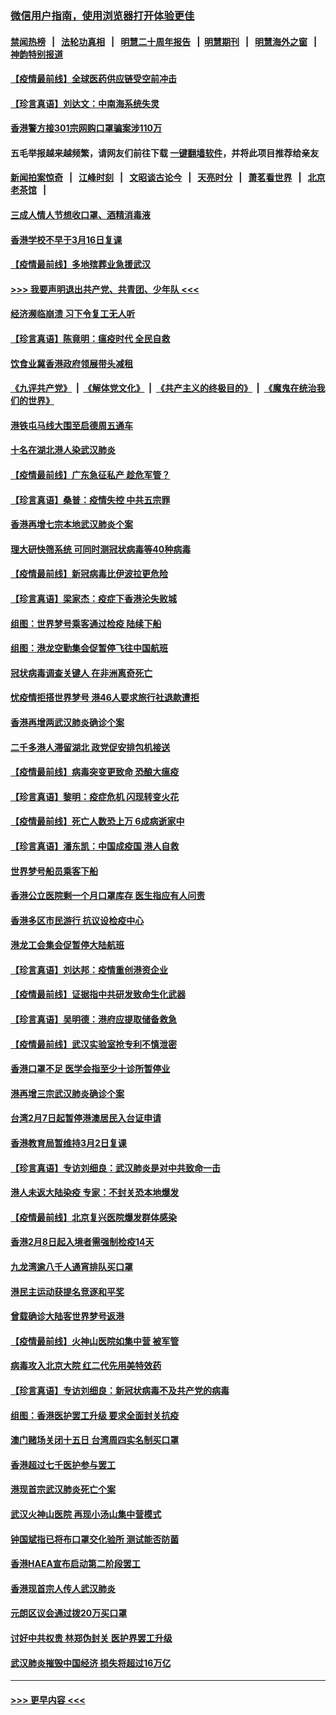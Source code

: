 ### [微信用户指南，使用浏览器打开体验更佳](https://github.com/gfw-breaker/banned-news1/blob/master/indexes/wechat-guide.md?t=0)
#### [禁闻热榜](热点新闻.md?t=0)  &nbsp;&nbsp;|&nbsp;&nbsp; [法轮功真相](https://github.com/gfw-breaker/truth/blob/master/README.md?t=0) &nbsp;&nbsp;|&nbsp;&nbsp; [明慧二十周年报告](https://github.com/gfw-breaker/mh-reports/blob/master/README.md?t=0) &nbsp;&nbsp;|&nbsp;&nbsp;[明慧期刊](https://github.com/gfw-breaker/mh-qikan) &nbsp;&nbsp;|&nbsp;&nbsp; [明慧海外之窗](https://github.com/gfw-breaker/mh-news/blob/master/README.md?t=0) &nbsp;&nbsp;|&nbsp;&nbsp; [神韵特别报道](https://github.com/gfw-breaker/mh-news/blob/master/shenyun.md?t=0)
#### [【疫情最前线】全球医药供应链受空前冲击](../pages/nsc415/n11869614.md?t=02161944) 
#### [【珍言真语】刘达文：中南海系统失灵](../pages/nsc415/n11869465.md?t=02161944) 
#### [香港警方接301宗网购口罩骗案涉110万](../pages/nsc415/n11867572.md?t=02161944) 
#### 五毛举报越来越频繁，请网友们前往下载 [一键翻墙软件](https://github.com/gfw-breaker/ssr-accounts)，并将此项目推荐给亲友
#### [新闻拍案惊奇](https://github.com/gfw-breaker/banned-news1/blob/master/pages/link4.md) &nbsp;&nbsp;|&nbsp;&nbsp; [江峰时刻](https://github.com/gfw-breaker/banned-news1/blob/master/pages/link4.md) &nbsp;&nbsp;|&nbsp;&nbsp; [文昭谈古论今](https://github.com/gfw-breaker/banned-news1/blob/master/pages/link4.md) &nbsp;&nbsp;|&nbsp;&nbsp; [天亮时分](https://github.com/gfw-breaker/banned-news1/blob/master/pages/link4.md) &nbsp;&nbsp;|&nbsp;&nbsp; [萧茗看世界](https://github.com/gfw-breaker/banned-news1/blob/master/pages/link4.md) &nbsp;&nbsp;|&nbsp;&nbsp; [北京老茶馆](https://github.com/gfw-breaker/banned-news1/blob/master/pages/link4.md) &nbsp;&nbsp;|&nbsp;&nbsp; 
#### [三成人情人节想收口罩、酒精消毒液](../pages/nsc415/n11867523.md?t=02161944) 
#### [香港学校不早于3月16日复课](../pages/nsc415/n11867498.md?t=02161944) 
#### [【疫情最前线】多地殡葬业急援武汉](../pages/nsc415/n11866914.md?t=02161944) 
#### [>>> 我要声明退出共产党、共青团、少年队 <<<](https://github.com/begood0513/goodnews/blob/master/quit/letter.md) 
#### [经济濒临崩溃 习下令复工无人听](../pages/nsc415/n11867269.md?t=02161944) 
#### [【珍言真语】陈竟明：瘟疫时代 全民自救](../pages/nsc415/n11866765.md?t=02161944) 
#### [饮食业冀香港政府领展带头减租](../pages/nsc415/n11864876.md?t=02161944) 
#### [《九评共产党》](https://github.com/begood0513/9ping.md/blob/master/README.md) &nbsp;|&nbsp; [《解体党文化》](../../../../jtdwh.md/blob/master/README.md)  &nbsp;|&nbsp; [《共产主义的终极目的》](../../../../gczydzjmd.md/blob/master/README.md) &nbsp;|&nbsp; [《魔鬼在统治我们的世界》](../../../../mgztzwmdsj.md/blob/master/README.md) 
#### [港铁屯马线大围至启德周五通车](../pages/nsc415/n11864842.md?t=02161944) 
#### [十名在湖北港人染武汉肺炎](../pages/nsc415/n11864807.md?t=02161944) 
#### [【疫情最前线】广东急征私产 趁危军管？](../pages/nsc415/n11864205.md?t=02161944) 
#### [【珍言真语】桑普：疫情失控 中共五宗罪](../pages/nsc415/n11864157.md?t=02161944) 
#### [香港再增七宗本地武汉肺炎个案](../pages/nsc415/n11862405.md?t=02161944) 
#### [理大研快筛系统 可同时测冠状病毒等40种病毒](../pages/nsc415/n11862376.md?t=02161944) 
#### [【疫情最前线】新冠病毒比伊波拉更危险](../pages/nsc415/n11862199.md?t=02161944) 
#### [【珍言真语】梁家杰：疫症下香港沦失败城](../pages/nsc415/n11861588.md?t=02161944) 
#### [组图：世界梦号乘客通过检疫 陆续下船](../pages/nsc415/n11858302.md?t=02161944) 
#### [组图：港龙空勤集会促暂停飞往中国航班](../pages/nsc415/n11858190.md?t=02161944) 
#### [冠状病毒调查关键人 在非洲离奇死亡](../pages/nsc415/n11859798.md?t=02161944) 
#### [忧疫情拒搭世界梦号 港46人要求旅行社退款遭拒](../pages/nsc415/n11859849.md?t=02161944) 
#### [香港再增两武汉肺炎确诊个案](../pages/nsc415/n11859833.md?t=02161944) 
#### [二千多港人滞留湖北 政党促安排包机接送](../pages/nsc415/n11859831.md?t=02161944) 
#### [【疫情最前线】病毒突变更致命 恐酿大瘟疫](../pages/nsc415/n11859604.md?t=02161944) 
#### [【珍言真语】黎明：疫症危机 闪现转变火花](../pages/nsc415/n11859199.md?t=02161944) 
#### [【疫情最前线】死亡人数恐上万 6成病逝家中](../pages/nsc415/n11856687.md?t=02161944) 
#### [【珍言真语】潘东凯：中国成疫国 港人自救](../pages/nsc415/n11856962.md?t=02161944) 
#### [世界梦号船员乘客下船](../pages/nsc415/n11856883.md?t=02161944) 
#### [香港公立医院剩一个月口罩库存 医生指应有人问责](../pages/nsc415/n11856875.md?t=02161944) 
#### [香港多区市民游行 抗议设检疫中心](../pages/nsc415/n11856866.md?t=02161944) 
#### [港龙工会集会促暂停大陆航班](../pages/nsc415/n11856840.md?t=02161944) 
#### [【珍言真语】刘达邦：疫情重创港资企业](../pages/nsc415/n11854274.md?t=02161944) 
#### [【疫情最前线】证据指中共研发致命生化武器](../pages/nsc415/n11853087.md?t=02161944) 
#### [【珍言真语】吴明德：港府应提取储备救急](../pages/nsc415/n11852734.md?t=02161944) 
#### [【疫情最前线】武汉实验室抢专利不慎泄密](../pages/nsc415/n11850310.md?t=02161944) 
#### [香港口罩不足 医学会指至少十诊所暂停业](../pages/nsc415/n11850301.md?t=02161944) 
#### [港再增三宗武汉肺炎确诊个案](../pages/nsc415/n11850328.md?t=02161944) 
#### [台湾2月7日起暂停港澳居民入台证申请](../pages/nsc415/n11850304.md?t=02161944) 
#### [香港教育局暂维持3月2日复课](../pages/nsc415/n11850260.md?t=02161944) 
#### [【珍言真语】专访刘细良：武汉肺炎是对中共致命一击](../pages/nsc415/n11849934.md?t=02161944) 
#### [港人未返大陆染疫 专家：不封关恐本地爆发](../pages/nsc415/n11848021.md?t=02161944) 
#### [【疫情最前线】北京复兴医院爆发群体感染](../pages/nsc415/n11847626.md?t=02161944) 
#### [香港2月8日起入境者需强制检疫14天](../pages/nsc415/n11847658.md?t=02161944) 
#### [九龙湾逾八千人通宵排队买口罩](../pages/nsc415/n11847647.md?t=02161944) 
#### [港民主运动获提名竞逐和平奖](../pages/nsc415/n11847633.md?t=02161944) 
#### [曾载确诊大陆客世界梦号返港](../pages/nsc415/n11847608.md?t=02161944) 
#### [【疫情最前线】火神山医院如集中营 被军管](../pages/nsc415/n11847524.md?t=02161944) 
#### [病毒攻入北京大院 红二代先用美特效药](../pages/nsc415/n11847427.md?t=02161944) 
#### [【珍言真语】专访刘细良：新冠状病毒不及共产党的病毒](../pages/nsc415/n11847164.md?t=02161944) 
#### [组图：香港医护罢工升级 要求全面封关抗疫](../pages/nsc415/n11844107.md?t=02161944) 
#### [澳门赌场关闭十五日 台湾周四实名制买口罩](../pages/nsc415/n11845083.md?t=02161944) 
#### [香港超过七千医护参与罢工](../pages/nsc415/n11845051.md?t=02161944) 
#### [港现首宗武汉肺炎死亡个案](../pages/nsc415/n11844998.md?t=02161944) 
#### [武汉火神山医院 再现小汤山集中营模式](../pages/nsc415/n11844763.md?t=02161944) 
#### [钟国斌指已将布口罩交化验所 测试能否防菌](../pages/nsc415/n11842783.md?t=02161944) 
#### [香港HAEA宣布启动第二阶段罢工](../pages/nsc415/n11842723.md?t=02161944) 
#### [香港现首宗人传人武汉肺炎](../pages/nsc415/n11842766.md?t=02161944) 
#### [元朗区议会通过拨20万买口罩](../pages/nsc415/n11842754.md?t=02161944) 
#### [讨好中共权贵 林郑伪封关 医护界罢工升级](../pages/nsc415/n11842359.md?t=02161944) 
#### [武汉肺炎摧毁中国经济 损失将超过16万亿](../pages/nsc415/n11839723.md?t=02161944) 

----
#### [ >>> 更早内容 <<< ](../indexes/nsc415-earlier.md)
